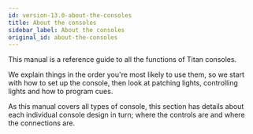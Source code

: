 ```yaml
---
id: version-13.0-about-the-consoles
title: About the consoles
sidebar_label: About the consoles
original_id: about-the-consoles
---
```


This manual is a reference guide to all the functions of Titan consoles.

We explain things in the order you're most likely to use them, so we
start with how to set up the console, then look at patching lights,
controlling lights and how to program cues.

As this manual covers all types of console, this section has details
about each individual console design in turn; where the controls are and
where the connections are.


